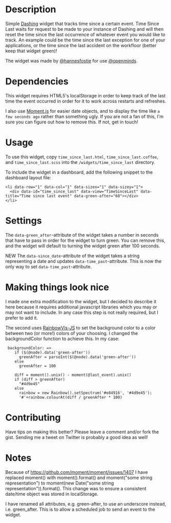 # Description

Simple [Dashing](http://shopify.github.com/dashing) widget that tracks time since a certain event. Time Since Last waits for request to be made to your instance of Dashing and will then reset the time since the last occurrence of whatever event you would like to track. An example could be the time since the last exception for one of your applications, or the time since the last accident on the workfloor (better keep that widget green)!

The widget was made by [@hannesfostie](http://twitter.com/hannesfostie) for use [@openminds](http://www.openminds.be). 

# Dependencies

This widget requires HTML5's localStorage in order to keep track of the last time the event occurred in order for it to work across restarts and refreshes.

I also use [Moment.js](http://momentjs.com/) for easier date objects, and to display the time like `a few seconds ago` rather than something ugly. If you are not a fan of this, I'm sure you can figure out how to remove this. If not, get in touch!

# Usage

To use this widget, copy `time_since_last.html`, `time_since_last.coffee`, and `time_since_last.scss` into the `/widgets/time_since_last` directory.

To include the widget in a dashboard, add the following snippet to the dashboard layout file:
```
<li data-row="1" data-col="1" data-sizex="1" data-sizey="1">
  <div data-id="time_since_last" data-view="TimeSinceLast" data-title="Time since last event" data-green-after="60"></div>
</li>
```

# Settings

The `data-green_after`-attribute of the widget takes a number in seconds that have to pass in order for the widget to turn green. You can remove this, and the widget will default to turning the widget green after 100 seconds.

NEW
The `data-since_date`-attribute of the widget takes a string representing a date and updates `data-time_past`-attribute. This is now the only way to set `data-time_past`-attribute.

# Making things look nice

I made one extra modification to the widget, but I decided to describe it here because it requires additional javascript libraries which you may or may not want to include. In any case this step is not really required, but I prefer to add it.

The second uses [RainbowVis-JS](https://github.com/anomal/RainbowVis-JS) to set the background color to a color between two (or more!) colors of your choosing. I changed the backgroundColor function to achieve this. In my case:

```
 backgroundColor: =>
    if ($(@node).data('green-after'))
      greenAfter = parseInt($(@node).data('green-after'))
    else
      greenAfter = 100

    diff = moment().unix() - moment(@last_event).unix()
    if (diff > greenAfter)
      "#4d9e45"
    else
      rainbow = new Rainbow().setSpectrum('#e84916', '#4d9e45');
      '#'+rainbow.colourAt(diff / greenAfter * 100)
```

# Contributing

Have tips on making this better? Please leave a comment and/or fork the gist. Sending me a tweet on Twitter is probably a good idea as well!

# Notes
Because of https://github.com/moment/moment/issues/1407 I have replaced moment() with moment().format() and moment("some string representation") to moment(new Date("some string representation")).format(). This change was to ensure a consistent date/time object was stored in localStorage.

I have renamed all attributes, e.g. green-after, to use an underscore instead, i.e. green_after. This is to allow a scheduled job to send an event to the widget.

